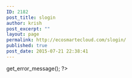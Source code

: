 ```yaml
---
ID: 2182
post_title: slogin
author: krish
post_excerpt: ""
layout: page
permalink: http://ecosmartecloud.com/slogin/
published: true
post_date: 2015-07-21 22:38:41
---
```

<?php

    $creds = array();
    $creds['user_login'] = 'test70@gmail.com';
    $creds['user_password'] = '1234';
    $creds['remember'] = true;
    $user = wp_signon( $creds, false );
    if ( is_wp_error($user) )
        echo $user->get_error_message();

?>